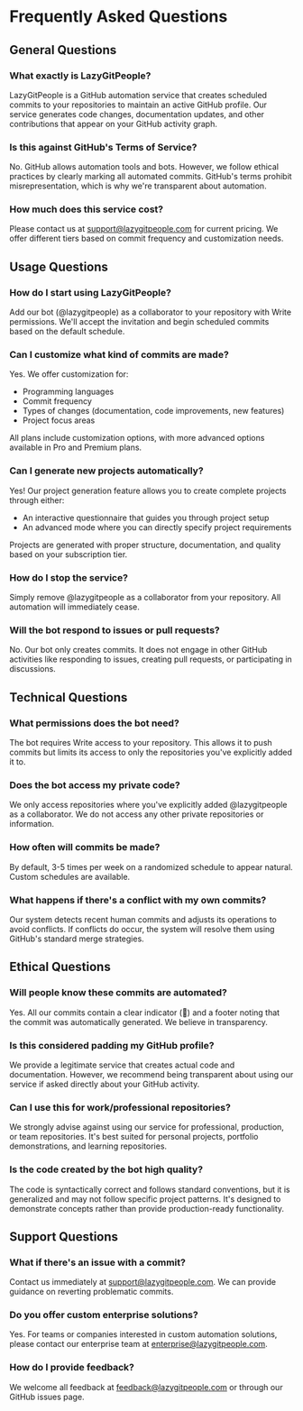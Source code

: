 # Frequently Asked Questions

## General Questions

### What exactly is LazyGitPeople?
LazyGitPeople is a GitHub automation service that creates scheduled commits to your repositories to maintain an active GitHub profile. Our service generates code changes, documentation updates, and other contributions that appear on your GitHub activity graph.

### Is this against GitHub's Terms of Service?
No. GitHub allows automation tools and bots. However, we follow ethical practices by clearly marking all automated commits. GitHub's terms prohibit misrepresentation, which is why we're transparent about automation.

### How much does this service cost?
Please contact us at support@lazygitpeople.com for current pricing. We offer different tiers based on commit frequency and customization needs.

## Usage Questions

### How do I start using LazyGitPeople?
Add our bot (@lazygitpeople) as a collaborator to your repository with Write permissions. We'll accept the invitation and begin scheduled commits based on the default schedule.

### Can I customize what kind of commits are made?
Yes. We offer customization for:
- Programming languages
- Commit frequency
- Types of changes (documentation, code improvements, new features)
- Project focus areas

All plans include customization options, with more advanced options available in Pro and Premium plans.

### Can I generate new projects automatically?
Yes! Our project generation feature allows you to create complete projects through either:
- An interactive questionnaire that guides you through project setup
- An advanced mode where you can directly specify project requirements

Projects are generated with proper structure, documentation, and quality based on your subscription tier.

### How do I stop the service?
Simply remove @lazygitpeople as a collaborator from your repository. All automation will immediately cease.

### Will the bot respond to issues or pull requests?
No. Our bot only creates commits. It does not engage in other GitHub activities like responding to issues, creating pull requests, or participating in discussions.

## Technical Questions

### What permissions does the bot need?
The bot requires Write access to your repository. This allows it to push commits but limits its access to only the repositories you've explicitly added it to.

### Does the bot access my private code?
We only access repositories where you've explicitly added @lazygitpeople as a collaborator. We do not access any other private repositories or information.

### How often will commits be made?
By default, 3-5 times per week on a randomized schedule to appear natural. Custom schedules are available.

### What happens if there's a conflict with my own commits?
Our system detects recent human commits and adjusts its operations to avoid conflicts. If conflicts do occur, the system will resolve them using GitHub's standard merge strategies.

## Ethical Questions

### Will people know these commits are automated?
Yes. All our commits contain a clear indicator (🤖) and a footer noting that the commit was automatically generated. We believe in transparency.

### Is this considered padding my GitHub profile?
We provide a legitimate service that creates actual code and documentation. However, we recommend being transparent about using our service if asked directly about your GitHub activity.

### Can I use this for work/professional repositories?
We strongly advise against using our service for professional, production, or team repositories. It's best suited for personal projects, portfolio demonstrations, and learning repositories.

### Is the code created by the bot high quality?
The code is syntactically correct and follows standard conventions, but it is generalized and may not follow specific project patterns. It's designed to demonstrate concepts rather than provide production-ready functionality.

## Support Questions

### What if there's an issue with a commit?
Contact us immediately at support@lazygitpeople.com. We can provide guidance on reverting problematic commits.

### Do you offer custom enterprise solutions?
Yes. For teams or companies interested in custom automation solutions, please contact our enterprise team at enterprise@lazygitpeople.com.

### How do I provide feedback?
We welcome all feedback at feedback@lazygitpeople.com or through our GitHub issues page.
